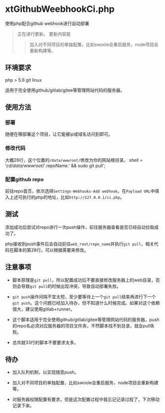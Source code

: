 # xtGithubWeebhookCi.php
使用php配合github webhook进行自动部署

> 正在进行更新。
> 更新内容是
>> 加入对不同项目的单独配置，比如swoole会重启服务，node项目会重新构建等。

## 环境要求
php > 5.6
git
linux

适用于完全使用github/gitlab/gitee等管理网站代码的服务器。

## 使用方法
### 部署
随便在哪部署这个项目，让它能被ip或域名访问到即可。

### 修改代码
大概28行，这个位置的`/data/wwwroot/`修改为你的网站根目录。
$shell = 'cd /data/wwwroot/'.$repoName.' && sudo git pull';

### 配置github repo
前往repo首页，依次选择`Settings-Webhooks-Add webhook`。在`Payload URL`中填入上述可执行的php的地址，比如`http://127.0.0.1/ci.php`。

## 测试
添加成功后尝试对repo进行一次push操作，前往服务器查看是否已经自动拉取成功了。

php接收到push事件后会自动前往`web_root/repo_name`并执行`git pull`，相关代码在脚本的第28行。可以根据需要来修改。

## 注意事项

+ 脚本原理是`git pull`，所以配置成功后不要直接修改服务器上的web目录，否则会导致`git pull`的时候出现冲突，导致自动部署失败。

+ `git push`操作间隔不宜太短，至少要等待上一个`git pull`结束再进行下一个`git push`。这个问题已经加入待办，但不知道什么时候完成。如果对这个依赖很大，建议使用gitlab+runner。

+ 这个脚本适用于完全使用github/gitlab/gitee等管理网站代码的服务器，push的repo名必须对应服务器的项目文件夹，不然脚本找不到目录，就会pull失败。

+ 总共就33行的脚本不要要求太多。

## 待办
+ 加入队列机制，以实现随意push。

+ 加入对不同项目的单独配置，比如swoole会重启服务，node项目会重新构建等。

+ 对服务器权限配置有要求，但是这次配置过程中我忘记记录过程了，下次移动记录下来。